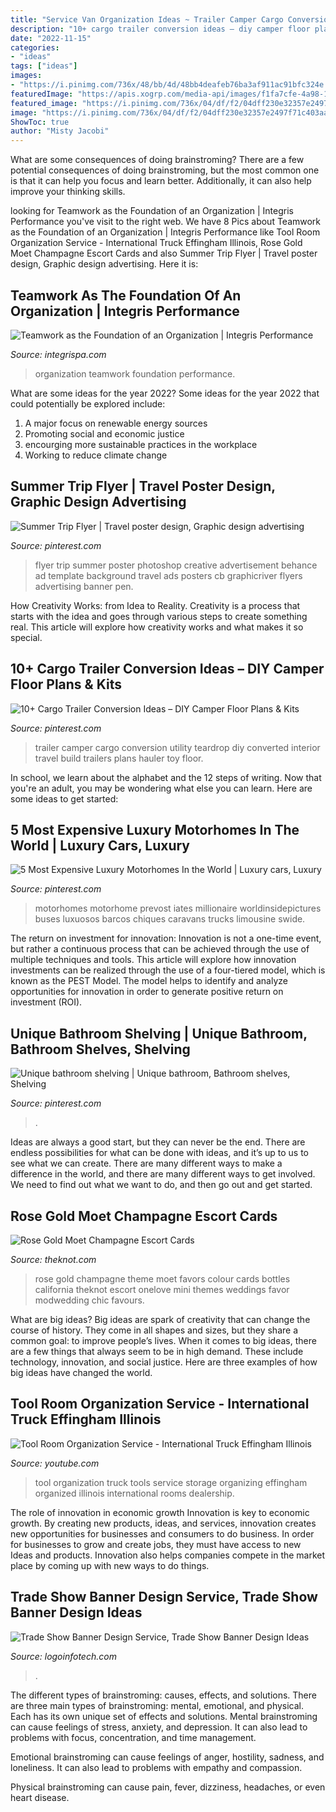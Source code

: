 ```yaml
---
title: "Service Van Organization Ideas ~ Trailer Camper Cargo Conversion Utility Teardrop Diy Converted Interior Travel Build Trailers Plans Hauler Toy Floor"
description: "10+ cargo trailer conversion ideas – diy camper floor plans &amp; kits"
date: "2022-11-15"
categories:
- "ideas"
tags: ["ideas"]
images:
- "https://i.pinimg.com/736x/48/bb/4d/48bb4deafeb76ba3af911ac91bfc324e.jpg"
featuredImage: "https://apis.xogrp.com/media-api/images/f1fa7cfe-4a98-11e5-9816-22000aa61a3e"
featured_image: "https://i.pinimg.com/736x/04/df/f2/04dff230e32357e2497f71c403aa86f2.jpg"
image: "https://i.pinimg.com/736x/04/df/f2/04dff230e32357e2497f71c403aa86f2.jpg"
ShowToc: true
author: "Misty Jacobi"
---
```



What are some consequences of doing brainstroming?
There are a few potential consequences of doing brainstroming, but the most common one is that it can help you focus and learn better. Additionally, it can also help improve your thinking skills.

	

		
looking for Teamwork as the Foundation of an Organization | Integris Performance you've visit to the right web. We have 8 Pics about Teamwork as the Foundation of an Organization | Integris Performance like Tool Room Organization Service - International Truck Effingham Illinois, Rose Gold Moet Champagne Escort Cards and also Summer Trip Flyer | Travel poster design, Graphic design advertising. Here it is:
		
    
## Teamwork As The Foundation Of An Organization | Integris Performance

<img loading=lazy src="https://integrispa.com/wp-content/uploads/2018/03/iStock_000026038653_Full-1.jpg" onerror="this.onerror=null;this.src='https://tse3.mm.bing.net/th?id=OIP.z_XxMr9b8vPp6Y7MXo5ppgHaFA&amp;pid=15.1';" alt="Teamwork as the Foundation of an Organization | Integris Performance">

_Source: integrispa.com_

>organization teamwork foundation performance. 

	

What are some ideas for the year 2022?
Some ideas for the year 2022 that could potentially be explored include: 
1. A major focus on renewable energy sources 
2. Promoting social and economic justice 
3. encourging more sustainable practices in the workplace 
4. Working to reduce climate change 

    
## Summer Trip Flyer | Travel Poster Design, Graphic Design Advertising

<img loading=lazy src="https://i.pinimg.com/736x/38/e5/35/38e535e4960356a2b937ed81f8bd74a9.jpg" onerror="this.onerror=null;this.src='https://tse4.mm.bing.net/th?id=OIP.MduVTjSKmQA6tknk3nco2AHaKe&amp;pid=15.1';" alt="Summer Trip Flyer | Travel poster design, Graphic design advertising">

_Source: pinterest.com_

>flyer trip summer poster photoshop creative advertisement behance ad template background travel ads posters cb graphicriver flyers advertising banner pen. 

	

How Creativity Works: from Idea to Reality.
Creativity is a process that starts with the idea and goes through various steps to create something real. This article will explore how creativity works and what makes it so special.

    
## 10+ Cargo Trailer Conversion Ideas – DIY Camper Floor Plans &amp; Kits

<img loading=lazy src="https://i.pinimg.com/736x/48/bb/4d/48bb4deafeb76ba3af911ac91bfc324e.jpg" onerror="this.onerror=null;this.src='https://tse1.mm.bing.net/th?id=OIP.7zsE4sdWxqSHwtKfhAnKzAHaLG&amp;pid=15.1';" alt="10+ Cargo Trailer Conversion Ideas – DIY Camper Floor Plans &amp; Kits">

_Source: pinterest.com_

>trailer camper cargo conversion utility teardrop diy converted interior travel build trailers plans hauler toy floor. 

	

In school, we learn about the alphabet and the 12 steps of writing. Now that you're an adult, you may be wondering what else you can learn. Here are some ideas to get started: 

    
## 5 Most Expensive Luxury Motorhomes In The World | Luxury Cars, Luxury

<img loading=lazy src="https://i.pinimg.com/736x/04/df/f2/04dff230e32357e2497f71c403aa86f2.jpg" onerror="this.onerror=null;this.src='https://tse4.mm.bing.net/th?id=OIP.V3A1H_NVW7JjWSK5tcnu1wHaKF&amp;pid=15.1';" alt="5 Most Expensive Luxury Motorhomes In the World | Luxury cars, Luxury">

_Source: pinterest.com_

>motorhomes motorhome prevost iates millionaire worldinsidepictures buses luxuosos barcos chiques caravans trucks limousine swide. 

	

The return on investment for innovation:
Innovation is not a one-time event, but rather a continuous process that can be achieved through the use of multiple techniques and tools. This article will explore how innovation investments can be realized through the use of a four-tiered model, which is known as the PEST Model. The model helps to identify and analyze opportunities for innovation in order to generate positive return on investment (ROI).

    
## Unique Bathroom Shelving | Unique Bathroom, Bathroom Shelves, Shelving

<img loading=lazy src="https://i.pinimg.com/originals/24/80/23/24802350eb4dd8ba0dcb9875796c0279.jpg" onerror="this.onerror=null;this.src='https://tse1.mm.bing.net/th?id=OIP.8FrOYgs5TFaTJ7nOuNlaPAHaJ4&amp;pid=15.1';" alt="Unique bathroom shelving | Unique bathroom, Bathroom shelves, Shelving">

_Source: pinterest.com_

>. 

	

Ideas are always a good start, but they can never be the end. There are endless possibilities for what can be done with ideas, and it’s up to us to see what we can create. There are many different ways to make a difference in the world, and there are many different ways to get involved. We need to find out what we want to do, and then go out and get started.

    
## Rose Gold Moet Champagne Escort Cards

<img loading=lazy src="https://apis.xogrp.com/media-api/images/f1fa7cfe-4a98-11e5-9816-22000aa61a3e" onerror="this.onerror=null;this.src='https://tse1.mm.bing.net/th?id=OIP.FntR6c5SEfPtaWV9VnkZ9wHaLH&amp;pid=15.1';" alt="Rose Gold Moet Champagne Escort Cards">

_Source: theknot.com_

>rose gold champagne theme moet favors colour cards bottles california theknot escort onelove mini themes weddings favor modwedding chic favours. 

	

What are big ideas?
Big ideas are spark of creativity that can change the course of history. They come in all shapes and sizes, but they share a common goal: to improve people’s lives. When it comes to big ideas, there are a few things that always seem to be in high demand. These include technology, innovation, and social justice. Here are three examples of how big ideas have changed the world.

    
## Tool Room Organization Service - International Truck Effingham Illinois

<img loading=lazy src="http://i.ytimg.com/vi/Trlb8oYDkZI/hqdefault.jpg" onerror="this.onerror=null;this.src='https://tse4.mm.bing.net/th?id=OIP.PGVN1f_6asg_RJlzStUOggHaFj&amp;pid=15.1';" alt="Tool Room Organization Service - International Truck Effingham Illinois">

_Source: youtube.com_

>tool organization truck tools service storage organizing effingham organized illinois international rooms dealership. 

	

The role of innovation in economic growth
Innovation is key to economic growth. By creating new products, ideas, and services, innovation creates new opportunities for businesses and consumers to do business. In order for businesses to grow and create jobs, they must have access to new Ideas and products. Innovation also helps companies compete in the market place by coming up with new ways to do things.

    
## Trade Show Banner Design Service, Trade Show Banner Design Ideas

<img loading=lazy src="http://www.logoinfotech.com/wp-content/uploads/2019/02/Stand-Banner5.jpg" onerror="this.onerror=null;this.src='https://tse1.mm.bing.net/th?id=OIP.-fU12pvJX8rp2yQYJ2RqBgHaGK&amp;pid=15.1';" alt="Trade Show Banner Design Service, Trade Show Banner Design Ideas">

_Source: logoinfotech.com_

>. 

	

The different types of brainstroming: causes, effects, and solutions.
There are three main types of brainstroming: mental, emotional, and physical. Each has its own unique set of effects and solutions.
Mental brainstroming can cause feelings of stress, anxiety, and depression. It can also lead to problems with focus, concentration, and time management.

Emotional brainstroming can cause feelings of anger, hostility, sadness, and loneliness. It can also lead to problems with empathy and compassion.

Physical brainstroming can cause pain, fever, dizziness, headaches, or even heart disease.

